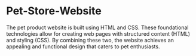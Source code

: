 # Pet-Store-Website
The pet product website is built using HTML and CSS. These foundational technologies allow for creating web pages with structured content (HTML) and styling (CSS). By combining these two, the website achieves an appealing and functional design that caters to pet enthusiasts.
